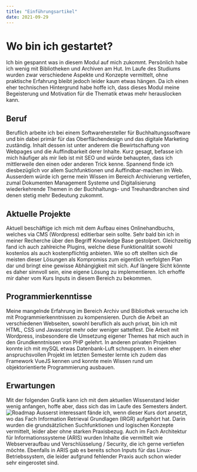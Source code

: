 ```yaml
---
title: "Einführungsartikel"
date: 2021-09-29
---
```


# Wo bin ich gestartet?
Ich bin gespannt was in diesem Modul auf mich zukommt. Persönlich habe ich wenig mit Bibliotheken und Archiven am Hut. Im Laufe des Studiums wurden zwar verschiedene Aspekte und Konzepte vermittelt, ohne praktische Erfahrung bleibt jedoch leider kaum etwas hängen. Da ich einen eher technischen Hintergrund habe hoffe ich, dass dieses Modul meine Begeisterung und Motivation für die Thematik etwas mehr herauslocken kann.

## Beruf
Beruflich arbeite ich bei einem Softwarehersteller für Buchhaltungssoftware und bin dabei primär für das Oberflächendesign und das digitale Marketing zuständig. Inhalt dessen ist unter anderem die Bewirtschaftung von Webpages und die Auffindbarkeit derer Inhalte. Kurz gesagt, befasse ich mich häufiger als mir lieb ist mit SEO und würde behaupten, dass ich mittlerweile den einen oder anderen Trick kenne. Spannend finde ich diesbezüglich vor allem Suchfunktionen und Auffindbar-machen im Web. Ausserdem würde ich gerne mein Wissen im Bereich Archivierung vertiefen, zumal Dokumenten Management Systeme und Digitalisierung wiederkehrende Themen in der Buchhaltungs- und Treuhandbranchen sind denen stetig mehr Bedeutung zukommt.

## Aktuelle Projekte
Aktuell beschäftige ich mich mit dem Aufbau eines Onlinehandbuchs, welches via CMS (Wordpress) editierbar sein sollte. Sehr bald bin ich in meiner Recherche über den Begriff Knowledge Base gestolpert. Gleichzeitig fand ich auch zahlreiche Plugins, welche diese Funktionalität sowohl kostenlos als auch kostenpflichtig anbieten. Wie so oft stellten sich die meisten dieser Lösungen als Kompromiss zum eigentlich verfolgten Plan dar und bringt eine gewisse Abhängigkeit mit sich. Auf längere Sicht könnte es daher sinnvoll sein, eine eigene Lösung zu implementieren. Ich erhoffe mir daher vom Kurs Inputs in diesem Bereich zu bekommen.

## Programmierkenntisse
Meine mangelnde Erfahrung im Bereich Archiv und Bibliothek versuche ich mit Programmierkenntnissen zu kompensieren. Durch die Arbeit an verschiedenen Webseiten, sowohl beruflich als auch privat, bin ich mit HTML, CSS und Javascript mehr oder weniger sattelfest. Die Arbeit mit Wordpress, insbesondere die Umsetzung eigener Themes hat mich auch in den Grundkenntnissen von PHP gelehrt. In anderen privaten Projekten konnte ich mit mySQL etwas Datenbank-Luft schnuppern. In einem eher anspruchsvollen Projekt im letzten Semester lernte ich zudem das Framework VueJS kennen und konnte mein Wissen rund um objektorientierte Programmierung ausbauen.

## Erwartungen
Mit der folgenden Grafik kann ich mit dem aktuellen Wissenstand leider wenig anfangen, hoffe aber, dass sich das im Laufe des Semesters ändert.
![Roadmap](https://pad.gwdg.de/uploads/upload_6f65912f937ad0643db6dd982043e148.png)
Äusserst interessant fände ich, wenn dieser Kurs dort ansetzt, wo das Fach Information Retrieval Grundlagen (IRGR) aufgehört hat. Darin wurden die grundsätzlichen Suchfunktionen und logischen Konzepte vermittelt, leider aber ohne starken Praxisbezug. Auch im Fach Architektur für Informationssysteme (ARIS) wurden Inhalte die vermittelt wie Webserveraufbau und Verschlüsselung / Security, die ich gerne vertiefen möchte. Ebenfalls in ARIS gab es bereits schon Inputs für das Linux-Betriebssystem, die leider aufgrund fehlender Praxis auch schon wieder sehr eingerostet sind.


